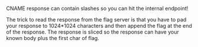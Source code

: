 CNAME response can contain slashes so you can hit the internal endpoint!

The trick to read the response from the flag server is that you have to pad your response to 1024*1024 characters and then append the flag at the end of the response. The response is sliced so the response can have your known body plus the first char of flag. 

